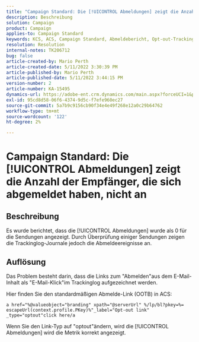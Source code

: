 ```yaml
---
title: "Campaign Standard: Die [!UICONTROL Abmeldungen] zeigt die Anzahl der Empfänger, die sich abgemeldet haben, nicht an."
description: Beschreibung
solution: Campaign
product: Campaign
applies-to: Campaign Standard
keywords: KCS, ACS, Campaign Standard, Abmeldebericht, Opt-out-Tracking-Ereignis
resolution: Resolution
internal-notes: TK206712
bug: false
article-created-by: Mario Perth
article-created-date: 5/11/2022 3:30:39 PM
article-published-by: Mario Perth
article-published-date: 5/11/2022 3:44:15 PM
version-number: 2
article-number: KA-15495
dynamics-url: https://adobe-ent.crm.dynamics.com/main.aspx?forceUCI=1&pagetype=entityrecord&etn=knowledgearticle&id=6733084f-3fd1-ec11-a7b5-0022480a8d10
exl-id: 95cd8d58-06f6-4374-9d5c-f7efe960ec27
source-git-commit: 5a7b9c9156cb90f34e4e49f268e12a0c29b64762
workflow-type: tm+mt
source-wordcount: '122'
ht-degree: 2%

---
```


# Campaign Standard: Die [!UICONTROL Abmeldungen] zeigt die Anzahl der Empfänger, die sich abgemeldet haben, nicht an

## Beschreibung


Es wurde berichtet, dass die [!UICONTROL Abmeldungen] wurde als 0 für die Sendungen angezeigt. Durch Überprüfung einiger Sendungen zeigen die Trackinglog-Journale jedoch die Abmeldeereignisse an.


## Auflösung


Das Problem besteht darin, dass die Links zum &quot;Abmelden&quot;aus dem E-Mail-Inhalt als &quot;E-Mail-Klick&quot;im Trackinglog aufgezeichnet werden.

Hier finden Sie den standardmäßigen Abmelde-Link (OOTB) in ACS:

```
a href="%@valueobject="branding" xpath="@serverUrl" %/lp/bl?pkey=%= escapeUrl(context.profile.PKey)%"_label="Opt-out link" _type="optout"click here/a
```

Wenn Sie den Link-Typ auf &quot;optout&quot;ändern, wird die [!UICONTROL Abmeldungen] wird die Metrik korrekt angezeigt.
